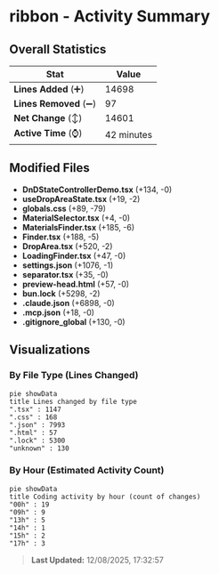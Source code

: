 # ribbon - Activity Summary 

## Overall Statistics

| Stat                   | Value                                                             |
| ---------------------- | ----------------------------------------------------------------- |
| **Lines Added** (➕)   | 14698                                          |
| **Lines Removed** (➖) | 97                                        |
| **Net Change** (↕)    | 14601                |
| **Active Time** (⌚)   | 42 minutes |


## Modified Files
- **DnDStateControllerDemo.tsx** (+134, -0)
- **useDropAreaState.tsx** (+19, -2)
- **globals.css** (+89, -79)
- **MaterialSelector.tsx** (+4, -0)
- **MaterialsFinder.tsx** (+185, -6)
- **Finder.tsx** (+188, -5)
- **DropArea.tsx** (+520, -2)
- **LoadingFinder.tsx** (+47, -0)
- **settings.json** (+1076, -1)
- **separator.tsx** (+35, -0)
- **preview-head.html** (+57, -0)
- **bun.lock** (+5298, -2)
- **.claude.json** (+6898, -0)
- **.mcp.json** (+18, -0)
- **.gitignore_global** (+130, -0)

## Visualizations

### By File Type (Lines Changed)

```mermaid
pie showData
title Lines changed by file type
".tsx" : 1147
".css" : 168
".json" : 7993
".html" : 57
".lock" : 5300
"unknown" : 130
```

### By Hour (Estimated Activity Count)

```mermaid
pie showData
title Coding activity by hour (count of changes)
"00h" : 19
"09h" : 9
"13h" : 5
"14h" : 1
"15h" : 2
"17h" : 3
```


> **Last Updated:** 12/08/2025, 17:32:57